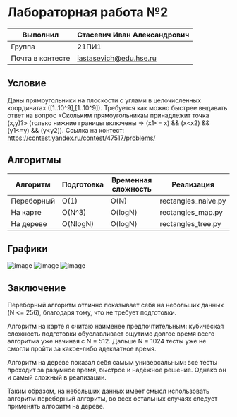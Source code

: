 # Лабораторная работа №2

| Выполнил | Стасевич Иван Александрович |
| ------------- | ------------- |
| Группа  | 21ПИ1  |
| Почта в контесте  | iastasevich@edu.hse.ru  |

## Условие
Даны прямоугольники на плоскости с углами в целочисленных координатах ([1..10^9],[1..10^9]).
Требуется как можно быстрее выдавать ответ на вопрос «Скольким прямоугольникам принадлежит точка (x,y)?» (только нижние границы включены => (x1<= x) && (x<x2) && (y1<=y) && (y<y2)).
Ссылка на контест: https://contest.yandex.ru/contest/47517/problems/


## Алгоритмы

| Алгоритм  | Подготовка  | Временная сложность  |  Реализация
| ------------- | ------------- | ------------- | ------------- |
| Переборный  | O(1)  | O(N)  | rectangles_naive.py  |
| На карте  | O(N^3)  | O(logN) | rectangles_map.py  |
| На дереве  | O(NlogN)  |  O(logN) | rectangles_tree.py  |

## Графики

![image](https://user-images.githubusercontent.com/22497421/236197095-878935ca-8f97-441f-9ef7-1d57ab15b001.png)
![image](https://user-images.githubusercontent.com/22497421/236197156-66b73ebd-390e-4d38-b10e-b2d866981d10.png)
![image](https://user-images.githubusercontent.com/22497421/236197185-2c67d2eb-56cf-4dbf-ab80-39c2002711ae.png)


## Заключение

Переборный алгоритм отлично показывает себя на небольших данных (N <= 256), благодаря тому, что не требует подготовки.

Алгоритм на карте я считаю наименее предпочтительным: кубическая сложность подготовки обуславливает ощутимо долгое время всего алгоритма уже начиная с N = 512. Дальше N = 1024 тесты уже не смогли пройти за какое-либо адекватное время.

Алгоритм на дереве показал себя самым универсальным: все тесты проходит за разумное время, быстрое и надёжное решение. Однако он и самый сложный в реализации.

Таким образом, на небольших данных имеет смысл использовать алгоритм переборный алгоритм, во всех остальных случаях следует применять алгоритм на дереве.
